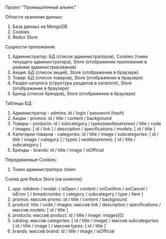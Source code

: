 Проект "Промышленный альянс"

Области хранения данных:

1. База данных на MongoDB
2. Cookies
3. Redux Store

Сущности приложения:

1. Администратор: БД (список администраторов), Cookies (токен текущего администратора), Store (отображение приложения в
   режиме администрирования)
2. Акция: БД (список акций), Store (отображение в браузере)
3. Товар: БД (список товаров), Store (отображение в браузере)
4. Раздел каталога (структура разделов в каталоге), Store (отображение в браузере)
5. Бренд (список брендов), Store (отображение в браузере)

Таблицы БД:

1. Администратор - admins: id / login / password (hash)
2. Акции - promos: id / title / content / background
3. Товары - products: id / subcategory / types(необязателен) / title / code / images: [ id / link ] / description /
   specifications / models: [ id / title ]
4. Категории товаров - categories: id / title / image / subcategories: [ id / title / image / category ] / types (
   необязателен): [ id / title / subcategory ]
5. Бренды - brands: id / title / image / isOfficial

Передаваемые Cookies:

1. Токен администратора: token

Схема для Redux Store (на клиенте):

1. app: isAdmin / modal: { isOpen / content / onConfirm / onCancel / isError } / breadcrumbs: { category / subcategory / type / item }
2. promos: массив promo: id / title / content / background
3. product: title / code / images: массив link / description / specifications / массив models: [ id / title ]
4. products: массив product: id / title / image: images[0]
5. catalog: массив categories: [ id / title / image] / массив subcategories: [ id / title / image ] / массив types: [ id / title ]
6. brands: массив brand: id / title / image / isOfficial
